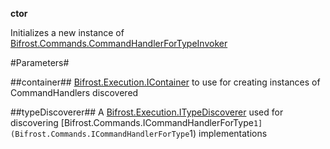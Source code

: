 **ctor**

Initializes a new instance of [Bifrost.Commands.CommandHandlerForTypeInvoker](Bifrost.Commands.CommandHandlerForTypeInvoker)

#Parameters#


##container##
[Bifrost.Execution.IContainer](Bifrost.Execution.IContainer) to use for creating instances of CommandHandlers discovered

##typeDiscoverer##
A [Bifrost.Execution.ITypeDiscoverer](Bifrost.Execution.ITypeDiscoverer) used for discovering [Bifrost.Commands.ICommandHandlerForType`1](Bifrost.Commands.ICommandHandlerForType`1) implementations
